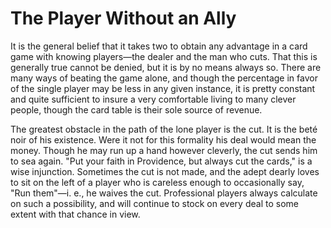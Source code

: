 # The Player Without an Ally

It is the general belief that it takes two to obtain any advantage in a card game with knowing players—the dealer and the man who cuts. That this is generally true cannot be denied, but it is by no means always so. There are many ways of beating the game alone, and though the percentage in favor of the single player may be less in any given instance, it is pretty constant and quite sufficient to insure a very comfortable living to many clever people, though the card table is their sole source of revenue.

The greatest obstacle in the path of the lone player is the cut. It is the beté noir of his existence. Were it not for this formality his deal would mean the money. Though he may run up a hand however cleverly, the cut sends him to sea again. "Put your faith in Providence, but always cut the cards," is a wise injunction. Sometimes the cut is not made, and the adept dearly loves to sit on the left of a player who is careless enough to occasionally say, "Run them"—i. e., he waives the cut. Professional players always calculate on such a possibility, and will continue to stock on every deal to some extent with that chance in view.

